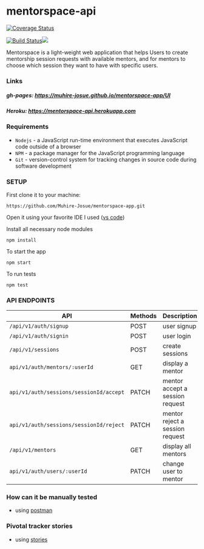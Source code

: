 # mentorspace-api
[![Coverage Status](https://coveralls.io/repos/github/Muhire-Josue/mentorspace-api/badge.svg?branch=bg-travis-168074919)](https://coveralls.io/github/Muhire-Josue/mentorspace-api?branch=bg-travis-168074919)

[![Build Status](https://travis-ci.org/Muhire-Josue/mentorspace-app.svg?branch=develop)](https://travis-ci.org/Muhire-Josue/mentorspace-app)<a href="https://codeclimate.com/github/Muhire-Josue/mentorspace-app/maintainability"><img src="https://api.codeclimate.com/v1/badges/80aafc2c40cc2dc82307/maintainability" /></a>

Mentorspace is a light-weight web application that helps Users to create mentorship session requests with
available mentors, and for mentors to choose which session they want to have with specific users.

### Links
##### gh-pages:  https://muhire-josue.github.io/mentorspace-app/UI
##### Heroku: https://mentorspace-api.herokuapp.com

### Requirements

- `Nodejs` - a JavaScript run-time environment that executes JavaScript code outside of a browser
- `NPM` - a package manager for the JavaScript programming language
- `Git` - version-control system for tracking changes in source code during software development

### SETUP
First clone it to your machine: 

```
https://github.com/Muhire-Josue/mentorspace-app.git
```

Open it using your favorite IDE
I used ([vs code](https://code.visualstudio.com/download))

Install all necessary node modules
```
npm install
```
To start the app
```
npm start
```
To run tests
```
npm test
```
### API ENDPOINTS
| API | Methods  | Description  |
| ------- | --- | --- |
| `/api/v1/auth/signup` | POST | user signup |
| `/api/v1/auth/signin` | POST | user login |
| `/api/v1/sessions` | POST | create sessions |
| `api/v1/auth/mentors/:userId` | GET | display a mentor |
| `api/v1/auth/sessions/sessionId/accept` | PATCH | mentor accept a session request |
| `api/v1/auth/sessions/sessionId/reject` | PATCH | mentor reject a session request |
| `/api/v1/mentors` | GET | display all mentors |
| `api/v1/auth/users/:userId` | PATCH | change user to mentor |
### How can it be manually tested
- using [postman](https://www.getpostman.com/downloads/)

### Pivotal tracker stories
- using [stories](https://www.pivotaltracker.com/n/projects/2384182)
